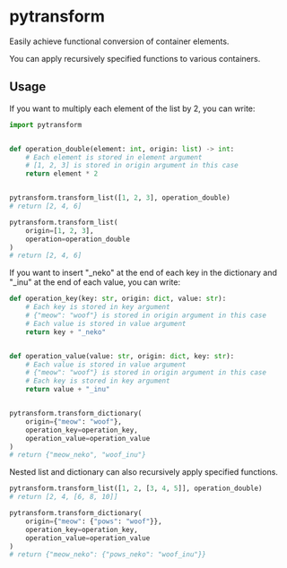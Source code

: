 # pytransform

Easily achieve functional conversion of container elements.

You can apply recursively specified functions to various containers.

## Usage

If you want to multiply each element of the list by 2, you can write:

```python
import pytransform


def operation_double(element: int, origin: list) -> int:
	# Each element is stored in element argument
	# [1, 2, 3] is stored in origin argument in this case
	return element * 2


pytransform.transform_list([1, 2, 3], operation_double)
# return [2, 4, 6]

pytransform.transform_list(
	origin=[1, 2, 3],
	operation=operation_double
)
# return [2, 4, 6]
```

If you want to insert "_neko" at the end of each key in the dictionary and "_inu" at the end of each value, you can write:

```python
def operation_key(key: str, origin: dict, value: str):
	# Each key is stored in key argument
	# {"meow": "woof"} is stored in origin argument in this case
	# Each value is stored in value argument
	return key + "_neko"


def operation_value(value: str, origin: dict, key: str):
	# Each value is stored in value argument
	# {"meow": "woof"} is stored in origin argument in this case
	# Each key is stored in key argument
	return value + "_inu"


pytransform.transform_dictionary(
	origin={"meow": "woof"},
	operation_key=operation_key,
	operation_value=operation_value
)
# return {"meow_neko", "woof_inu"}
```

Nested list and dictionary can also recursively apply specified functions.

```python
pytransform.transform_list([1, 2, [3, 4, 5]], operation_double)
# return [2, 4, [6, 8, 10]]

pytransform.transform_dictionary(
	origin={"meow": {"pows": "woof"}},
	operation_key=operation_key,
	operation_value=operation_value
)
# return {"meow_neko": {"pows_neko": "woof_inu"}}
```
